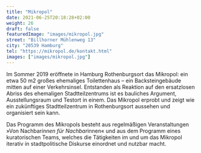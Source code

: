 ```yaml
---
title: "Mikropol"
date: 2021-06-25T20:18:28+02:00
weight: 26
draft: false
featuredImage: "images/mikropol.jpg"
street: "Billhorner Mühlenweg 13"
city: "20539 Hamburg"
tel: "https://mikropol.de/kontakt.html"
images: ["images/mikropol.jpg"]
---
```


Im Sommer 2019 eröffnete in Hamburg Rothenburgsort das Mikropol: ein etwa 50 m2 großes ehemaliges Toilettenhaus – ein Backsteingebäude mitten auf einer Verkehrsinsel. Entstanden als Reaktion auf den ersatzlosen Abriss des ehemaligen Stadtteilzentrums ist es bauliches Argument, Ausstellungsraum und Testort in einem. Das Mikropol erprobt und zeigt wie ein zukünftiges Stadtteilzentrum in Rothenburgsort aussehen und organisiert sein kann.

Das Programm des Mikropols besteht aus regelmäßigen Veranstaltungen »Von Nachbar*innen für Nachbar*innen« und aus dem Programm eines kuratorischen Teams, welches die Tätigkeiten im und um das Mikropol iterativ in stadtpolitische Diskurse einordnet und nutzbar macht.
